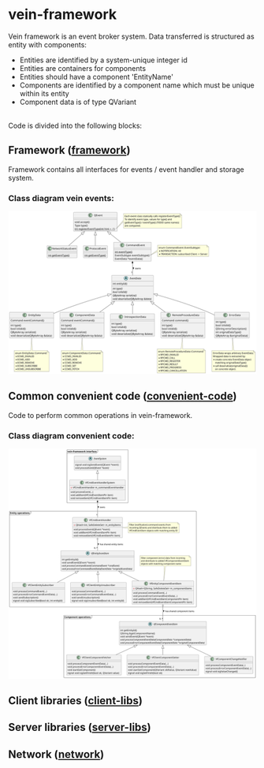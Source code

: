 # vein-framework
Vein framework is an event broker system. Data transferred is structured as entity with components:

* Entities are identified by a system-unique integer id
* Entities are containers for components
* Entities should have a component 'EntityName'
* Components are identified by a component name which must be unique within its entity
* Component data is of type QVariant

<br>Code is divided into the following blocks:
## Framework ([framework](framework))
Framework contains all interfaces for events / event handler and storage system.<br>

### Class diagram vein events:
![Class diagram events](framework/doc/class-diagram-events.svg)

## Common convenient code ([convenient-code](convenient-code))
Code to perform common operations in vein-framework.<br>
### Class diagram convenient code:
![Class diagram convenient code](convenient-code/doc/class-diagram.svg)

## Client libraries ([client-libs](client-libs))

## Server libraries ([server-libs](server-libs))

## Network ([network](network))

